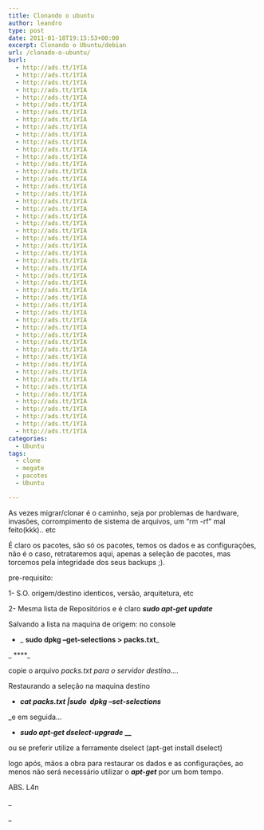 ```yaml
---
title: Clonando o ubuntu
author: leandro
type: post
date: 2011-01-18T19:15:53+00:00
excerpt: Clonando o Ubuntu/debian
url: /clonado-o-ubuntu/
burl:
  - http://ads.tt/1YIA
  - http://ads.tt/1YIA
  - http://ads.tt/1YIA
  - http://ads.tt/1YIA
  - http://ads.tt/1YIA
  - http://ads.tt/1YIA
  - http://ads.tt/1YIA
  - http://ads.tt/1YIA
  - http://ads.tt/1YIA
  - http://ads.tt/1YIA
  - http://ads.tt/1YIA
  - http://ads.tt/1YIA
  - http://ads.tt/1YIA
  - http://ads.tt/1YIA
  - http://ads.tt/1YIA
  - http://ads.tt/1YIA
  - http://ads.tt/1YIA
  - http://ads.tt/1YIA
  - http://ads.tt/1YIA
  - http://ads.tt/1YIA
  - http://ads.tt/1YIA
  - http://ads.tt/1YIA
  - http://ads.tt/1YIA
  - http://ads.tt/1YIA
  - http://ads.tt/1YIA
  - http://ads.tt/1YIA
  - http://ads.tt/1YIA
  - http://ads.tt/1YIA
  - http://ads.tt/1YIA
  - http://ads.tt/1YIA
  - http://ads.tt/1YIA
  - http://ads.tt/1YIA
  - http://ads.tt/1YIA
  - http://ads.tt/1YIA
  - http://ads.tt/1YIA
  - http://ads.tt/1YIA
  - http://ads.tt/1YIA
  - http://ads.tt/1YIA
  - http://ads.tt/1YIA
  - http://ads.tt/1YIA
  - http://ads.tt/1YIA
  - http://ads.tt/1YIA
  - http://ads.tt/1YIA
  - http://ads.tt/1YIA
  - http://ads.tt/1YIA
  - http://ads.tt/1YIA
  - http://ads.tt/1YIA
  - http://ads.tt/1YIA
  - http://ads.tt/1YIA
  - http://ads.tt/1YIA
categories:
  - Ubuntu
tags:
  - clone
  - megate
  - pacotes
  - Ubuntu

---
```

As vezes migrar/clonar é o caminho, seja por problemas de hardware, invasões, corrompimento de sistema de arquivos, um &#8220;rm -rf&#8221; mal feito(kkk).. etc

É claro os pacotes, são só os pacotes, temos os dados e as configurações, não é o caso, retrataremos aqui, apenas a seleção de pacotes, mas torcemos pela integridade dos seus backups ;).

pre-requisito:

1- S.O. origem/destino identicos, versão, arquitetura, etc
  
2- Mesma lista de Repositórios e é claro **_sudo apt-get update_**

Salvando a lista na maquina de origem: no console

  * _ **sudo dpkg &#8211;get-selections > packs.txt**_

_ ****_

copie o arquivo _packs.txt para o servidor destino&#8230;._
  
Restaurando a seleção na maquina destino

  * _**cat packs.txt |sudo  dpkg &#8211;set-selections**_

_e em seguida&#8230;</p> 

  * **_sudo apt-get dselect-upgrade_ __**

</em>

ou se preferir utilize a ferramente dselect (apt-get install dselect)

logo após, mãos a obra para restaurar os dados e as configurações, ao menos não será necessário utilizar o **_apt-get_** por um bom tempo.

ABS. L4n

_
  
_